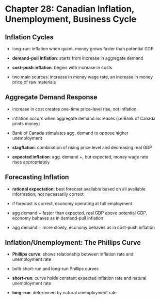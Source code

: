 Chapter 28: Canadian Inflation, Unemployment, Business Cycle
============================================================

Inflation Cycles
----------------

* long-run: inflation when quant. money grows faster than potential GDP

* **demand-pull inflation**: starts from increase in aggregate demand

* **cost-push inflation**: begins with increase in costs
* two main sources: increase in money wage rate, an increase in money price of raw materials

Aggregate Demand Response
--------------------------

* increase in cost creates one-time price-level rise, not inflation
* inflation occurs when aggregate demand increases (i.e Bank of Canada prints money)
* Bank of Canada stimulates agg. demand to oppose higher unemployment

* **stagflation**: combination of rising price level and decreasing real GDP

* **expected inflation**: agg. demand +, but expected, money wage rate rises appropriately

Forecasting Inflation
---------------------

* **rational expectation**: best forecast available based on all available information; not necessarily correct

* if forecast is correct, economy operating at full employment
* agg demand + faster than expected, real GDP above potential GDP, economy behaves as in demand-pull inflation
* agg demand + more slowly, economy behaves as in cost-push inflation

Inflation/Unemployment: The Phillips Curve
------------------------------------------

* **Phillips curve**: shows relationship between inflation rate and unemployment rate
* both short-run and long-run Phillips curves

* **short-run**: curve holds constant expected inflation rate and natural unemployment rate
* **long-run**: determined by natural unemployment rate

